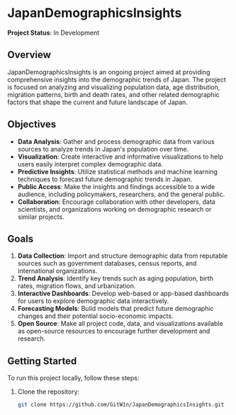# JapanDemographicsInsights

**Project Status**: In Development

## Overview

JapanDemographicsInsights is an ongoing project aimed at providing comprehensive insights into the demographic trends of Japan. The project is focused on analyzing and visualizing population data, age distribution, migration patterns, birth and death rates, and other related demographic factors that shape the current and future landscape of Japan.

## Objectives

- **Data Analysis**: Gather and process demographic data from various sources to analyze trends in Japan's population over time.
- **Visualization**: Create interactive and informative visualizations to help users easily interpret complex demographic data.
- **Predictive Insights**: Utilize statistical methods and machine learning techniques to forecast future demographic trends in Japan.
- **Public Access**: Make the insights and findings accessible to a wide audience, including policymakers, researchers, and the general public.
- **Collaboration**: Encourage collaboration with other developers, data scientists, and organizations working on demographic research or similar projects.

## Goals

1. **Data Collection**: Import and structure demographic data from reputable sources such as government databases, census reports, and international organizations.
2. **Trend Analysis**: Identify key trends such as aging population, birth rates, migration flows, and urbanization.
3. **Interactive Dashboards**: Develop web-based or app-based dashboards for users to explore demographic data interactively.
4. **Forecasting Models**: Build models that predict future demographic changes and their potential socio-economic impacts.
5. **Open Source**: Make all project code, data, and visualizations available as open-source resources to encourage further development and research.

## Getting Started
To run this project locally, follow these steps:

1. Clone the repository:
   ```bash
   git clone https://github.com/GitW1n/JapanDemographicsInsights.git
